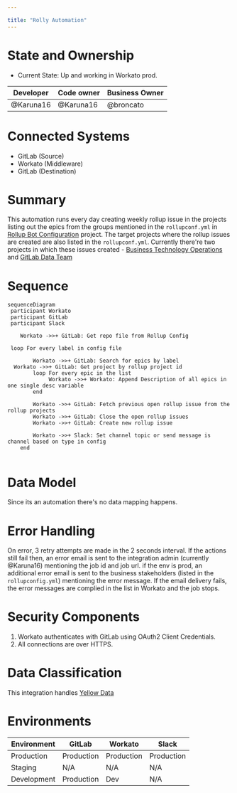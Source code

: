 ```yaml
---

title: "Rolly Automation"
---
```




<link rel="stylesheet" type="text/css" href="/stylesheets/biztech.css" />







# State and Ownership

- Current State: Up and working in Workato prod.


| Developer | Code owner | Business Owner
| ------ | ------ | ------ |
|   @Karuna16      |   @Karuna16      |   @broncato      |

# Connected Systems

- GitLab (Source)
- Workato (Middleware)
- GitLab (Destination)

# Summary

This automation runs every day creating weekly rollup issue in the projects listing out the epics from the groups mentioned in the `rollupconf.yml` in [Rollup Bot Configuration](https://gitlab.com/gitlab-com/business-technology/enterprise-apps/integrations/rollup-bot-configuration) project. The target projects where the rollup issues are created are also listed in the `rollupconf.yml`. Currently there're two projects in which these issues created - [Business Technology Operations](https://gitlab.com/gitlab-com/business-technology/business-technology-ops) and [GitLab Data Team](https://gitlab.com/gitlab-data/analytics)

# Sequence

```mermaid
sequenceDiagram
 participant Workato
 participant GitLab
 participant Slack
 
    Workato ->>+ GitLab: Get repo file from Rollup Config
    
 loop For every label in config file
  
        Workato ->>+ GitLab: Search for epics by label
  Workato ->>+ GitLab: Get project by rollup project id
        loop For every epic in the list
             Workato ->>+ Workato: Append Description of all epics in one single desc variable
        end

        Workato ->>+ GitLab: Fetch previous open rollup issue from the rollup projects
        Workato ->>+ GitLab: Close the open rollup issues
        Workato ->>+ GitLab: Create new rollup issue

        Workato ->>+ Slack: Set channel topic or send message is channel based on type in config 
    end


```

# Data Model

Since its an automation there's no data mapping happens.

# Error Handling

On error, 3 retry attempts are made in the 2 seconds interval. If the actions still fail then, an error email is sent to the integration admin (currently @Karuna16) mentioning the job id and job url. if the env is prod, an additional error email is sent to the business stakeholders (listed in the `rollupconfig.yml`) mentioning the error message. If the email delivery fails, the error messages are complied in the list in Workato and the job stops.

# Security Components

1. Workato authenticates with GitLab using OAuth2 Client Credentials.
1. All connections are over HTTPS.

# Data Classification

This integration handles [Yellow Data](/handbook/security/data-classification-standard.html#orange)

# Environments

| Environment | GitLab | Workato | Slack |
| --- | --- | --- | --- |
| Production | Production | Production | Production |
| Staging | N/A | N/A | N/A |
| Development | Production | Dev | N/A |
